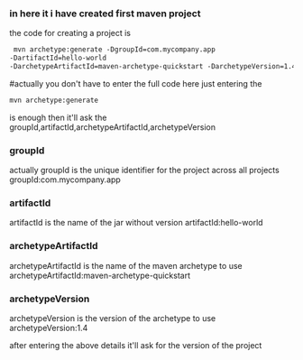 ### in here it i have created first maven project 

the code for creating a project is
```xml
 mvn archetype:generate -DgroupId=com.mycompany.app
-DartifactId=hello-world
-DarchetypeArtifactId=maven-archetype-quickstart -DarchetypeVersion=1.4
```

#actually you don't have to enter the full code here just entering the  
```bash
mvn archetype:generate
```
 is enough
then it'll ask the groupId,artifactId,archetypeArtifactId,archetypeVersion
### groupId
actually groupId is the unique identifier for the project across all projects
groupId:com.mycompany.app

### artifactId
 artifactId is the name of the jar without version
artifactId:hello-world

### archetypeArtifactId
 archetypeArtifactId is the name of the maven archetype to use
archetypeArtifactId:maven-archetype-quickstart

### archetypeVersion
 archetypeVersion is the version of the archetype to use
archetypeVersion:1.4

 after entering the above details it'll ask for the version of the project
